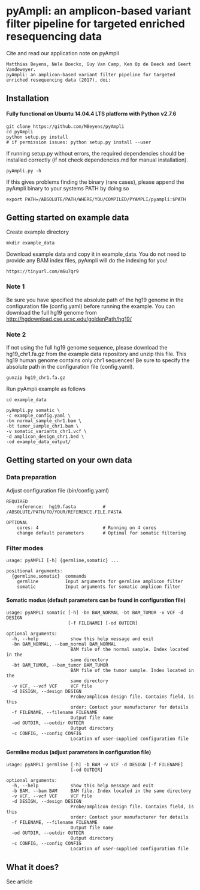 # pyAmpli: an amplicon-based variant filter pipeline for targeted enriched resequencing data
Cite and read our application note on pyAmpli
```
Matthias Beyens, Nele Boeckx, Guy Van Camp, Ken Op de Beeck and Geert Vandeweyer. 
pyAmpli: an amplicon-based variant filter pipeline for targeted enriched resequencing data (2017), doi: 
```

## Installation
#### Fully functional on Ubuntu 14.04.4 LTS platform with Python v2.7.6

```
git clone https://github.com/MBeyens/pyAmpli
cd pyAmpli
python setup.py install
# if permission issues: python setup.py install --user

```

If running setup.py without errors, 
the required dependencies should be installed correctly (if not check dependencies.md for manual installation).

```
pyAmpli.py -h
````

If this gives problems finding the binary (rare cases), please append the pyAmpli binary to your systems PATH by doing so

```
export PATH=/ABSOLUTE/PATH/WHERE/YOU/COMPILED/PYAMPLI/pyampli:$PATH
```

 
## Getting started on example data
Create example directory 
```
mkdir example_data
```
Download example data and copy it in example_data. You do not need to provide any BAM index files, pyAmpli will do the indexing for you!
```
https://tinyurl.com/m6u7qr9
```
### Note 1
Be sure you have specified the absolute path of the hg19 genome in the configuration file (config.yaml) before running the example. You can download the full hg19 genome from http://hgdownload.cse.ucsc.edu/goldenPath/hg19/

### Note 2
If not using the full hg19 genome sequence, please download the hg19_chr1.fa.gz from the example data repository and unzip this file. This hg19 human genome contains only chr1 sequences! Be sure to specify the absolute path in the configuration file (config.yaml).
```
gunzip hg19_chr1.fa.gz
```

Run pyAmpli example as follows
```
cd example_data
  
pyAmpli.py somatic \
-c example_config.yaml \
-bn normal_sample_chr1.bam \
-bt tumor_sample_chr1.bam \
-v somatic_variants_chr1.vcf \
-d amplicon_design_chr1.bed \
-od example_data_output/
```

## Getting started on your own data

### Data preparation

Adjust configuration file (bin/config.yaml)
``` 
REQUIRED
    reference:  hg19.fasta          # /ABSOLUTE/PATH/TO/YOUR/REFERENCE.FILE.FASTA
 
OPTIONAL
    cores: 4                        # Running on 4 cores
    change default parameters       # Optimal for somatic filtering
``` 


### Filter modes
``` 
usage: pyAMPLI [-h] {germline,somatic} ...

positional arguments:
  {germline,somatic}  commands
    germline          Input arguments for germline amplicon filter
    somatic           Input arguments for somatic amplicon filter
``` 

#### Somatic modus (default parameters can be found in configuration file)

``` 
usage: pyAMPLI somatic [-h] -bn BAM_NORMAL -bt BAM_TUMOR -v VCF -d DESIGN
                       [-f FILENAME] [-od OUTDIR]

optional arguments:
  -h, --help            show this help message and exit
  -bn BAM_NORMAL, --bam_normal BAM_NORMAL
                        BAM file of the normal sample. Index located in the
                        same directory
  -bt BAM_TUMOR, --bam_tumor BAM_TUMOR
                        BAM file of the tumor sample. Index located in the
                        same directory
  -v VCF, --vcf VCF     VCF file
  -d DESIGN, --design DESIGN
                        Probe/amplicon design file. Contains field, is this
                        order: Contact your manufacturer for details
  -f FILENAME, --filename FILENAME
                        Output file name
  -od OUTDIR, --outdir OUTDIR
                        Output directory
  -c CONFIG, --config CONFIG
                        Location of user-supplied configuration file
```


#### Germline modus (adjust parameters in configuration file)

``` 
usage: pyAMPLI germline [-h] -b BAM -v VCF -d DESIGN [-f FILENAME]
                        [-od OUTDIR]

optional arguments:
  -h, --help            show this help message and exit
  -b BAM, --bam BAM     BAM file. Index located in the same directory
  -v VCF, --vcf VCF     VCF file
  -d DESIGN, --design DESIGN
                        Probe/amplicon design file. Contains field, is this
                        order: Contact your manufacturer for details
  -f FILENAME, --filename FILENAME
                        Output file name
  -od OUTDIR, --outdir OUTDIR
                        Output directory
  -c CONFIG, --config CONFIG
                        Location of user-supplied configuration file
```


## What it does?
See article
